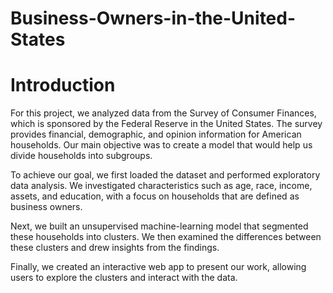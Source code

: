# Business-Owners-in-the-United-States

# Introduction
For this project, we analyzed data from the Survey of Consumer Finances, which is sponsored by the Federal Reserve in the United States. The survey provides financial, demographic, and opinion information for American households. Our main objective was to create a model that would help us divide households into subgroups.

To achieve our goal, we first loaded the dataset and performed exploratory data analysis. We investigated characteristics such as age, race, income, assets, and education, with a focus on households that are defined as business owners. 

Next, we built an unsupervised machine-learning model that segmented these households into clusters. We then examined the differences between these clusters and drew insights from the findings. 

Finally, we created an interactive web app to present our work, allowing users to explore the clusters and interact with the data.
